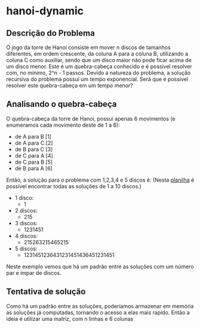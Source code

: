 # hanoi-dynamic

## Descrição do Problema
  O jogo da torre de Hanoi consiste em mover n discos de tamanhos diferentes, em ordem crescente, da coluna A para a coluna B, utilizando a coluna C como auxiliar, sendo que um disco maior não pode ficar acima de um disco menor.
  Este é um quebra-cabeça conhecido e é possível resolver com, no mínimo, 2^n - 1 passos.
  Devido a natureza do problema, a solução recursiva do problema possui um tempo exponencial. Será que é possível resolver este quebra-cabeça em um tempo menor?

## Analisando o quebra-cabeça
O quebra-cabeça da torre de Hanoi, possui apenas 6 movimentos (e enumeramos cada movimento deste de 1 a 6):

* de A para B \[1]
* de A para C \[2]
* de B para C \[3]
* de C para A \[4]
* de C para B \[5]
* de B para A \[6]

Então, a solução para o problema com 1,2,3,4 e 5 discos é:
(Nesta [planilha](hanoi.xlsx) é possível encontrar todas as soluções de 1 a 10 discos.)

* 1 disco:
  - 1
* 2 discos:
  - 215
* 3 discos:
  - 1231451
* 4 discos:
  - 215263215465215
* 5 discos:
  - 1231451236431231451436451231451

Neste exemplo vemos que há um padrão entre as soluções com um número par e impar de discos. 


## Tentativa de solução

Como há um padrão entre as soluções, poderíamos armazenar em memória as soluções já computadas, tornando o acesso a elas mais rapido.
Então a ideia é utilizar uma matriz, com n linhas e 6 colunas
